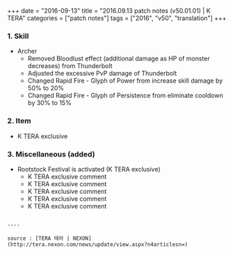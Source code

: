 +++
date = "2016-09-13"
title = "2016.09.13 patch notes (v50.01.01) | K TERA"
categories = ["patch notes"]
tags = ["2016", "v50", "translation"]
+++

### 1. Skill
- Archer
  - Removed Bloodlust effect (additional damage as HP of monster decreases) from Thunderbolt
  - Adjusted the excessive PvP damage of Thunderbolt
  - Changed Rapid Fire - Glyph of Power from increase skill damage by 50% to 20%
  - Changed Rapid Fire - Glyph of Persistence from eliminate cooldown by 30% to 15%

### 2. Item
- K TERA exclusive

### 3. Miscellaneous (added)
- Rootstock Festival is activated (K TERA exclusive)
  - K TERA exclusive comment
  - K TERA exclusive comment
  - K TERA exclusive comment
  - K TERA exclusive comment
  - K TERA exclusive comment
```

----

source : [TERA 테라 | NEXON](http://tera.nexon.com/news/update/view.aspx?n4articlesn=)
